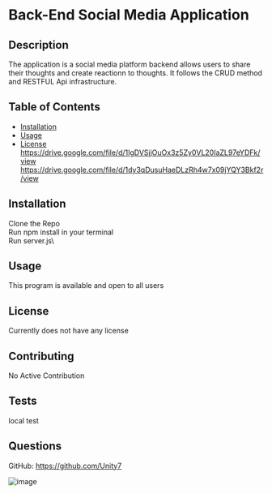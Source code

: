 # Back-End Social Media Application

## Description

The application is a social media platform backend allows users to share their thoughts and create reactionn to thoughts. It follows the CRUD method and RESTFUL Api infrastructure.

## Table of Contents

- [Installation](#installation)
- [Usage](#usage)
- [License](#license)
  https://drive.google.com/file/d/1IgDVSjjOuOx3z5Zy0VL20IaZL97eYDFk/view
  https://drive.google.com/file/d/1dy3qDusuHaeDLzRh4w7x09jYQY3Bkf2r/view

## Installation

Clone the Repo\
Run npm install in your terminal\
Run server.js\

## Usage

This program is available and open to all users

## License

Currently does not have any license

## Contributing

No Active Contribution

## Tests

local test

## Questions

GitHub: https://github.com/Unity7

![image](https://user-images.githubusercontent.com/44449168/121787238-ce722300-cb79-11eb-9fba-ffcdd01e9cea.png)

